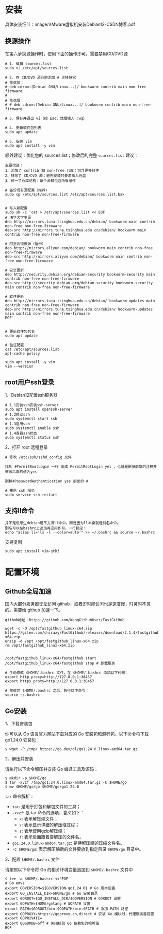 # 安装

具体安装细节：image/VMware虚拟机安装Debian12-CSDN博客.pdf

## 换源操作

在第六步换源操作时，使用下面的操作即可，需要禁用CD/DVD源

```
# 1. 编辑 sources.list
sudo vi /etc/apt/sources.list

# 2. 在 CD/DVD 源行前添加 # 注释掉它
# 修改前：
# deb cdrom:[Debian GNU/Linux...]/ bookworm contrib main non-free-firmware
#
# 修改后：
# # deb cdrom:[Debian GNU/Linux...]/ bookworm contrib main non-free-firmware

# 3. 保存并退出 vi（按 Esc，然后输入 :wq）

# 4. 更新软件包列表
sudo apt update

# 5. 安装 vim
sudo apt install -y vim
```

额外建议：优化您的 sources.list；修改后的完整 `sources.list` 建议：

```
主要改进：
1、添加了 contrib 和 non-free 仓库：包含更多软件
2、移除了 CD/DVD 源：避免安装时要求插入光盘
3、统一了仓库结构：每个源都包含所有组件

# 备份现有源配置（推荐）
sudo cp /etc/apt/sources.list /etc/apt/sources.list.bak


# 写入新配置
sudo sh -c 'cat > /etc/apt/sources.list << EOF
# 清华大学主源
deb http://mirrors.tuna.tsinghua.edu.cn/debian/ bookworm main contrib non-free non-free-firmware
deb-src http://mirrors.tuna.tsinghua.edu.cn/debian/ bookworm main contrib non-free non-free-firmware

# 阿里云镜像源（备份）
deb http://mirrors.aliyun.com/debian/ bookworm main contrib non-free non-free-firmware
deb-src http://mirrors.aliyun.com/debian/ bookworm main contrib non-free non-free-firmware

# 安全更新
deb http://security.debian.org/debian-security bookworm-security main contrib non-free non-free-firmware
deb-src http://security.debian.org/debian-security bookworm-security main contrib non-free non-free-firmware

# 软件更新
deb http://mirrors.tuna.tsinghua.edu.cn/debian/ bookworm-updates main contrib non-free non-free-firmware
deb-src http://mirrors.tuna.tsinghua.edu.cn/debian/ bookworm-updates main contrib non-free non-free-firmware
EOF'


# 更新软件包列表
sudo apt update

# 验证配置
cat /etc/apt/sources.list
apt-cache policy

sudo apt install -y vim
vim --version
```



## root用户ssh登录

1、Debian12配置ssh服务器

```
# 1.1安装ssh安装ssh-server
sudo apt install openssh-server
# 1.2启动ssh
sudo systemctl start ssh
# 1.3启用ssh
sudo systemctl enable ssh
# 1.4查看ssh状态 
sudo systemctl status ssh
```

2、打开 root 远程登录

```
# 修改 /etc/ssh/sshd_config 文件

找到 #PermitRootLogin 一行 改成 PermitRootLogin yes ，也就是删掉前端的注释并做改后面的值为yes

删掉#PasswordAuthentication yes 前面的 #

# 重启 ssh 服务
sudo service ssh restart
```

## 支持ll命令

```
并不是说原生debian是不支持ll命令，而是因为ll本身就是别名命令。
别名可以在bashrc上追加再应用即可，一行搞定：
echo "alias ll='ls -l --color=auto'" >> ~/.bashrc && source ~/.bashrc
```

支持复制

```
sudo apt install vim-gtk3
```



# 配置环境

## Github全局加速

国内大部分服务器无法访问 github，或者即时能访问也是速度慢，时灵时不灵的。需要给 github 加速一下。

```shell
github地址：https://github.com/WangGithubUser/FastGitHub

wget -c -O /opt/fastgithub_linux-x64.zip https://gitee.com/chcrazy/FastGithub/releases/download/2.1.4/fastgithub_linux-x64.zip
unzip -d /opt /opt/fastgithub_linux-x64.zip
rm /opt/fastgithub_linux-x64.zip


/opt/fastgithub_linux-x64/fastgithub start
/opt/fastgithub_linux-x64/fastgithub stop # 卸载服务

# 手动修改 $HOME/.bashrc 文件，在 $HOME/.bashrc 添加以下代码：
export http_proxy=http://127.0.0.1:38457
export https_proxy=http://127.0.0.1:38457

# 修改完 $HOME/.bashrc 之后，执行以下命令：
source ~/.bashrc
```

## Go安装

1、下载安装包

你可以从 Go 语言官方网站下载对应的 Go 安装包和源码包。以下命令将下载 go1.24.0 安装包：

```shell
$ wget -P /tmp/ https://go.dev/dl/go1.24.0.linux-amd64.tar.gz
```

2、解压并安装

请执行以下命令解压并安装 Go 编译工具及源码：

```shell
$ mkdir -p $HOME/go
$ tar -xvzf /tmp/go1.24.0.linux-amd64.tar.gz -C $HOME/go
$ mv $HOME/go/go $HOME/go/go1.24.0
```

`tar` 命令解析：

- `tar`: 是用于打包和解包文件的工具；
- `-xvzf`: 是 tar 命令的选项，含义如下：
  - `x`: 表示解压缩文件；
  - `v`: 表示显示详细的解压缩过程；
  - `z`: 表示使用gzip解压缩；
  - `f`: 表示后面跟着要解压的文件名。
- `go1.24.0.linux-amd64.tar.gz`: 是待解压缩的压缩文件名。
- `-C $HOME/go`: 表示解压缩后的文件要放到指定目录 `$HOME/go` 目录中。

3、配置 `$HOME/.bashrc` 文件

请按照以下命令将 Go 的相关环境变量追加到 `$HOME/.bashrc` 文件中

```shell
$ tee -a $HOME/.bashrc <<'EOF'
# Go envs
export GOVERSION=${GOVERSION-go1.24.0} # Go 版本设置
export GO_INSTALL_DIR=$HOME/go # Go 安装目录
export GOROOT=$GO_INSTALL_DIR/$GOVERSION # GOROOT 设置
export GOPATH=$HOME/golang # GOPATH 设置
export PATH=$GOROOT/bin:$GOPATH/bin:$PATH # 添加 PATH 路径
export GOPROXY=https://goproxy.cn,direct # 安装 Go 模块时，代理服务器设置
export GOPRIVATE=
export GOSUMDB=off # 关闭校验 Go 依赖包的哈希值
EOF
```

